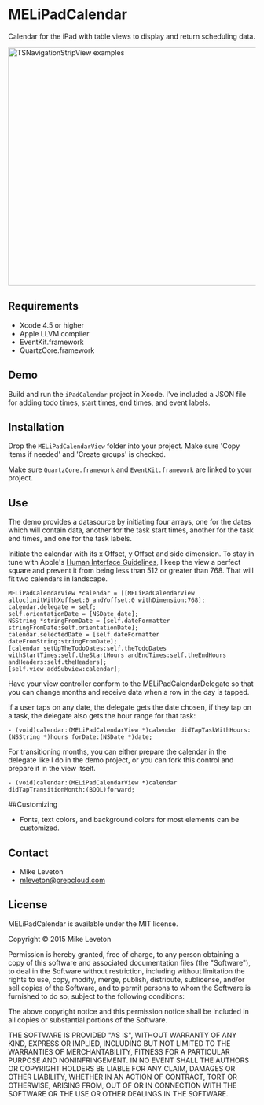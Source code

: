 MELiPadCalendar
=======

Calendar for the iPad with table views to display and return scheduling data.

<img src="https://raw.github.com/Leveton/MELiPadCalendar/master/screenshots/calendar.png" alt="TSNavigationStripView examples" width="680" height="484" />

## Requirements

* Xcode 4.5 or higher
* Apple LLVM compiler
* EventKit.framework
* QuartzCore.framework

## Demo

Build and run the `iPadCalendar` project in Xcode. 
I've included a JSON file for adding todo times, start times, end times, and event labels.

## Installation

Drop the `MELiPadCalendarView` folder into your project.  Make sure 'Copy items if needed' and 'Create groups' is checked.

Make sure `QuartzCore.framework` and `EventKit.framework` are linked to your project.

## Use

The demo provides a datasource by initiating four arrays, one for the dates which will contain data, another for the task start times, another for the task end times, and one for the task labels.

Initiate the calendar with its x Offset, y Offset and side dimension.  To stay in tune with Apple's [Human Interface Guidelines,](https://developer.apple.com/library/ios/documentation/UserExperience/Conceptual/MobileHIG/) I keep the view a perfect square and prevent it from being less than 512 or greater than 768.  That will fit two calendars in landscape.

```objc
MELiPadCalendarView *calendar = [[MELiPadCalendarView alloc]initWithXoffset:0 andYoffset:0 withDimension:768];
calendar.delegate = self;
self.orientationDate = [NSDate date];
NSString *stringFromDate = [self.dateFormatter stringFromDate:self.orientationDate];
calendar.selectedDate = [self.dateFormatter dateFromString:stringFromDate];
[calendar setUpTheTodoDates:self.theTodoDates withStartTimes:self.theStartHours andEndTimes:self.theEndHours andHeaders:self.theHeaders];
[self.view addSubview:calendar];
```

Have your view controller conform to the MELiPadCalendarDelegate so that you can change months and receive data when a row in the day is tapped.

if a user taps on any date, the delegate gets the date chosen, if they tap on a task, the delegate also gets the hour range for that task:

``` objc
- (void)calendar:(MELiPadCalendarView *)calendar didTapTaskWithHours:(NSString *)hours forDate:(NSDate *)date;
```

For transitioning months, you can either prepare the calendar in the delegate like I do in the demo project, or you can fork this control and prepare it in the view itself.

``` objc
- (void)calendar:(MELiPadCalendarView *)calendar didTapTransitionMonth:(BOOL)forward;
```

##Customizing

- Fonts, text colors, and background colors for most elements can be customized.

## Contact

- Mike Leveton
- mleveton@prepcloud.com

## License

MELiPadCalendar is available under the MIT license.

Copyright © 2015 Mike Leveton

Permission is hereby granted, free of charge, to any person obtaining a copy of this software and associated documentation files (the "Software"), to deal in the Software without restriction, including without limitation the rights to use, copy, modify, merge, publish, distribute, sublicense, and/or sell copies of the Software, and to permit persons to whom the Software is furnished to do so, subject to the following conditions:

The above copyright notice and this permission notice shall be included in all copies or substantial portions of the Software.

THE SOFTWARE IS PROVIDED "AS IS", WITHOUT WARRANTY OF ANY KIND, EXPRESS OR IMPLIED, INCLUDING BUT NOT LIMITED TO THE WARRANTIES OF MERCHANTABILITY, FITNESS FOR A PARTICULAR PURPOSE AND NONINFRINGEMENT. IN NO EVENT SHALL THE AUTHORS OR COPYRIGHT HOLDERS BE LIABLE FOR ANY CLAIM, DAMAGES OR OTHER LIABILITY, WHETHER IN AN ACTION OF CONTRACT, TORT OR OTHERWISE, ARISING FROM, OUT OF OR IN CONNECTION WITH THE SOFTWARE OR THE USE OR OTHER DEALINGS IN THE SOFTWARE.